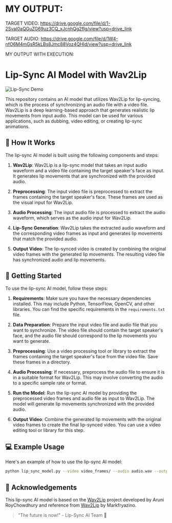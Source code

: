 # MY OUTPUT:
TARGET VIDEO: https://drive.google.com/file/d/1-2SvaI0aQGuZG69uz3CQ_xJcnhQg2fIg/view?usp=drive_link

TARGET AUDIO: https://drive.google.com/file/d/1W4-nfO6M4mGsR5kLBs8Jmc88Voz4QHld/view?usp=drive_link

MY OUTPUT WITH EXECUTION:


# Lip-Sync AI Model with Wav2Lip

![Lip-Sync Demo](demo.gif)

This repository contains an AI model that utilizes Wav2Lip for lip-syncing, which is the process of synchronizing an audio file with a video file. Wav2Lip is a deep learning-based approach that generates realistic lip movements from input audio. This model can be used for various applications, such as dubbing, video editing, or creating lip-sync animations.

## 🚀 How It Works

The lip-sync AI model is built using the following components and steps:

1. **Wav2Lip**: Wav2Lip is a lip-sync model that takes an input audio waveform and a video file containing the target speaker's face as input. It generates lip movements that are synchronized with the provided audio.

2. **Preprocessing**: The input video file is preprocessed to extract the frames containing the target speaker's face. These frames are used as the visual input for Wav2Lip.

3. **Audio Processing**: The input audio file is processed to extract the audio waveform, which serves as the audio input for Wav2Lip.

4. **Lip-Sync Generation**: Wav2Lip takes the extracted audio waveform and the corresponding video frames as input and generates lip movements that match the provided audio.

5. **Output Video**: The lip-synced video is created by combining the original video frames with the generated lip movements. The resulting video file has synchronized audio and lip movements.

## 📝 Getting Started

To use the lip-sync AI model, follow these steps:

1. **Requirements**: Make sure you have the necessary dependencies installed. This may include Python, TensorFlow, OpenCV, and other libraries. You can find the specific requirements in the `requirements.txt` file.

2. **Data Preparation**: Prepare the input video file and audio file that you want to synchronize. The video file should contain the target speaker's face, and the audio file should correspond to the lip movements you want to generate.

3. **Preprocessing**: Use a video processing tool or library to extract the frames containing the target speaker's face from the video file. Save these frames in a directory.

4. **Audio Processing**: If necessary, preprocess the audio file to ensure it is in a suitable format for Wav2Lip. This may involve converting the audio to a specific sample rate or format.

5. **Run the Model**: Run the lip-sync AI model by providing the preprocessed video frames and audio file as input to Wav2Lip. The model will generate lip movements synchronized with the provided audio.

6. **Output Video**: Combine the generated lip movements with the original video frames to create the final lip-synced video. You can use a video editing tool or library for this step.

## 💻 Example Usage

Here's an example of how to use the lip-sync AI model:

```bash
python lip_sync_model.py --video video_frames/ --audio audio.wav --output lip_synced_video.mp4
```

## 🙏 Acknowledgements

This lip-sync AI model is based on the [Wav2Lip](https://github.com/Rudrabha/Wav2Lip) project developed by Aruni RoyChowdhury
and reference from [Wav2Lip](https://github.com/Rudrabha/Wav2Lip) by Markfryazino.


> "The future is now!" - Lip-Sync AI Team 💫
